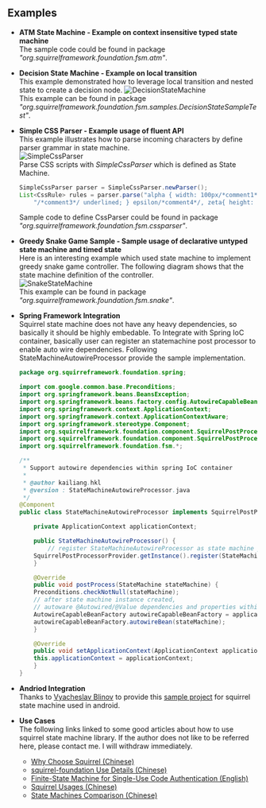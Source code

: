 Examples
---
* **ATM State Machine - Example on context insensitive typed state machine**  
The sample code could be found in package *"org.squirrelframework.foundation.fsm.atm"*.  

* **Decision State Machine - Example on local transition**  
	This example demonstrated how to leverage local transition and nested state to create a decision node.
	![DecisionStateMachine](http://hekailiang.github.io/squirrel/images/decisionfsm.png)  
	This example can be found in package *"org.squirrelframework.foundation.fsm.samples.DecisionStateSampleTest"*. 

* **Simple CSS Parser - Example usage of fluent API**  
	This example illustrates how to parse incoming characters by define parser grammar in state machine.  
	![SimpleCssParser](http://hekailiang.github.io/squirrel/images/SimpleCssParser.png)  
	Parse CSS scripts with *SimpleCssParser* which is defined as State Machine.
	```java
	SimpleCssParser parser = SimpleCssParser.newParser();
    List<CssRule> rules = parser.parse("alpha { width: 100px/*comment1*/; /*comment2*/text-decoration: " + 
    	"/*comment3*/ underlined; } epsilon/*comment4*/, zeta{ height: 34px; } ");
	```
	Sample code to define CssParser could be found in package *"org.squirrelframework.foundation.fsm.cssparser"*.

* **Greedy Snake Game Sample - Sample usage of declarative untyped state machine and timed state**  
	Here is an interesting example which used state machine to implement greedy snake game 	controller. The following diagram shows that the state machine definition of the controller.   
	![SnakeStateMachine](http://hekailiang.github.io/squirrel/images/SnakeGame.png)  
	This example can be found in package *"org.squirrelframework.foundation.fsm.snake"*. 

* **Spring Framework Integration**  
Squirrel state machine does not have any heavy dependencies, so basically it should be highly embedable. To Integrate with Spring IoC container, basically user can register an statemachine post processor to enable auto wire dependencies. Following StateMachineAutowireProcessor provide the sample implementation.
	```java
	package org.squirreframework.foundation.spring;

	import com.google.common.base.Preconditions;
	import org.springframework.beans.BeansException;
	import org.springframework.beans.factory.config.AutowireCapableBeanFactory;
	import org.springframework.context.ApplicationContext;
	import org.springframework.context.ApplicationContextAware;
	import org.springframework.stereotype.Component;
	import org.squirrelframework.foundation.component.SquirrelPostProcessor;
	import org.squirrelframework.foundation.component.SquirrelPostProcessorProvider;
	import org.squirrelframework.foundation.fsm.*;

	/**
	 * Support autowire dependencies within spring IoC container
	 *
	 * @author kailiang.hkl
	 * @version : StateMachineAutowireProcessor.java
	 */
	@Component
	public class StateMachineAutowireProcessor implements SquirrelPostProcessor<StateMachine>, ApplicationContextAware {

	    private ApplicationContext applicationContext;

	    public StateMachineAutowireProcessor() {
	        // register StateMachineAutowireProcessor as state machine post processor
		SquirrelPostProcessorProvider.getInstance().register(StateMachine.class, this);
	    }

	    @Override
	    public void postProcess(StateMachine stateMachine) {
		Preconditions.checkNotNull(stateMachine);
		// after state machine instance created, 
		// autoware @Autowired/@Value dependencies and properties within state machine class
		AutowireCapableBeanFactory autowireCapableBeanFactory = applicationContext.getAutowireCapableBeanFactory();
		autowireCapableBeanFactory.autowireBean(stateMachine);
	    }

	    @Override
	    public void setApplicationContext(ApplicationContext applicationContext) throws BeansException {
		this.applicationContext = applicationContext;
	    }
	}
	```  

* **Andriod Integration**   
Thanks to [Vyacheslav Blinov](https://github.com/dant3) to provide this [sample project](https://github.com/dant3/squirrel-android-example) for squirrel state machine used in android.

* **Use Cases**  
The following links linked to some good articles about how to use squirrel state machine library. If the author does not like to be referred here, please contact me. I will withdraw immediately.  
	* [Why Choose Squirrel (Chinese)](https://segmentfault.com/a/1190000009906317)  
	* [squirrel-foundation Use Details (Chinese)](https://segmentfault.com/a/1190000009906469)   
	* [Finite-State Machine for Single-Use Code Authentication (English)](http://www.ebaytechblog.com/2016/08/30/finite-state-machine-for-single-use-code-authentication/)   
	* [Squirrel Usages (Chinese)](http://www.yangguo.info/2015/02/01/squirrel/)  
	* [State Machines Comparison (Chinese)](http://www.jianshu.com/p/3ca1ff2d7344)  
